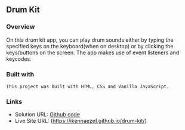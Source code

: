## Drum Kit

### Overview

On this drum kit app, you can play drum sounds either by typing the specified keys on the keyboard(when on desktop) or by clicking the keys/buttons on the screen. The app makes use of event listeners and keycodes.


### Built with
	This project was built with HTML, CSS and Vanilla JavaScript.


### Links

- Solution URL: [Github code](https://github.com/ikennaezef/drum-kit)
- Live Site URL: (https://ikennaezef.github.io/drum-kit/)
